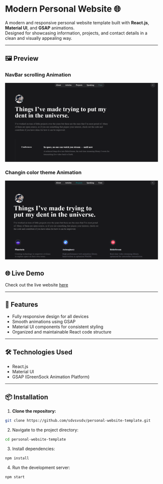 # Modern Personal Website 🌐

A modern and responsive personal website template built with **React.js**, **Material UI**, and **GSAP** animations.  
Designed for showcasing information, projects, and contact details in a clean and visually appealing way.

---

## 🖼 Preview

### NavBar scrolling Animation
![NavBar](./public/gifs/Animation_4.gif)

### Changin color theme Animation
![BackGround](./public/gifs/Animation_3.gif)

## 🌐 Live Demo
Check out the live website [here](https://starlit-lokum-4d47d1.netlify.app/)



---

## 🚀 Features
- Fully responsive design for all devices
- Smooth animations using GSAP
- Material UI components for consistent styling
- Organized and maintainable React code structure

---

## 🛠 Technologies Used
- React.js
- Material UI
- GSAP (GreenSock Animation Platform)

---

## 📦 Installation

1. **Clone the repository:**
```bash
git clone https://github.com/sdvsvsdv/personal-website-template.git
```

2. Navigate to the project directory:
```bash
cd personal-website-template
```

3. Install dependencies:
```bash
npm install
```

4. Run the development server:
```bash
npm start
```